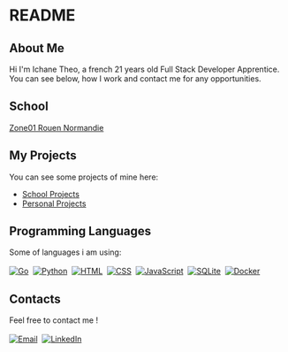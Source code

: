 # README

## About Me
Hi I'm Ichane Theo, a french 21 years old Full Stack Developer Apprentice. <br>
You can see below, how I work and contact me for any opportunities.

## School
[Zone01 Rouen Normandie](https://zone01rouennormandie.org/)
## My Projects
You can see some projects of mine here: <br>
- [School Projects](https://github.com/TheoIchane/School_Projects)
- [Personal Projects](https://github.com/TheoIchane/Personal_Projects)

## Programming Languages
Some of languages i am using: <br>  
[![Go](https://img.shields.io/badge/Go-%2300ADD8.svg?&logo=go&logoColor=white)](https://go.dev/)&nbsp;
[![Python](https://img.shields.io/badge/-Python-05122A?style=flat&logo=python)](https://www.python.org/psf-landing)&nbsp;
[![HTML](https://img.shields.io/badge/HTML-%23E34F26.svg?logo=html5&logoColor=white)](#)&nbsp;
[![CSS](https://img.shields.io/badge/CSS-1572B6?logo=css3&logoColor=fff)](#)&nbsp;
[![JavaScript](https://img.shields.io/badge/JavaScript-F7DF1E?logo=javascript&logoColor=000)](#)&nbsp;
[![SQLite](https://img.shields.io/badge/SQLite-%2307405e.svg?logo=sqlite&logoColor=white)](https://www.sqlite.org/)&nbsp;
[![Docker](https://img.shields.io/badge/Docker-2496ED?logo=docker&logoColor=fff)](https://www.docker.com/)&nbsp;

## Contacts
Feel free to contact me ! <br> <br>
[![Email](https://custom-icon-badges.demolab.com/badge/Email-fff?logo=email-icon)](mailto:ichane.theo@gmail.com)&nbsp;
[![LinkedIn](https://custom-icon-badges.demolab.com/badge/LinkedIn-0A66C2?logo=linkedin-white&logoColor=fff)](https://www.linkedin.com/in/theo-ichane-b2a812343/)




